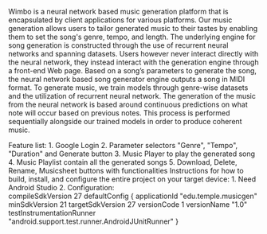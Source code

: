 Wimbo is a neural network based music generation platform that is encapsulated by client applications for various platforms. Our music generation allows users to tailor generated music to their tastes by enabling them to set the song's genre, tempo, and length. The underlying engine for song generation is constructed through the use of recurrent neural networks and spanning datasets. Users however never interact directly with the neural network, they instead interact with the generation engine through a front-end Web page. Based on a song’s parameters to generate the song, the neural network based song generator engine outputs a song in MIDI format. To generate music, we train models through genre-wise datasets and the utilization of recurrent neural network. The generation of the music from the neural network is based around continuous predictions on what note will occur based on previous notes. This process is performed sequentially alongside our trained models in order to produce coherent music.

Feature list:
	1. Google Login
	2. Parameter selectors "Genre", "Tempo", "Duration" and Generate button
	3. Music Player to play the generated song
	4. Music Playlist contain all the generated songs 
	5. Download, Delete, Rename, Musicsheet buttons with functionalities
Instructions for how to build, install, and configure the entire project on your target device:
	1. Need Android Studio 
	2. Configuration:  
		compileSdkVersion 27
		defaultConfig {
			applicationId "edu.temple.musicgen"
			minSdkVersion 21
			targetSdkVersion 27
			versionCode 1
			versionName "1.0"
			testInstrumentationRunner "android.support.test.runner.AndroidJUnitRunner"
			}
